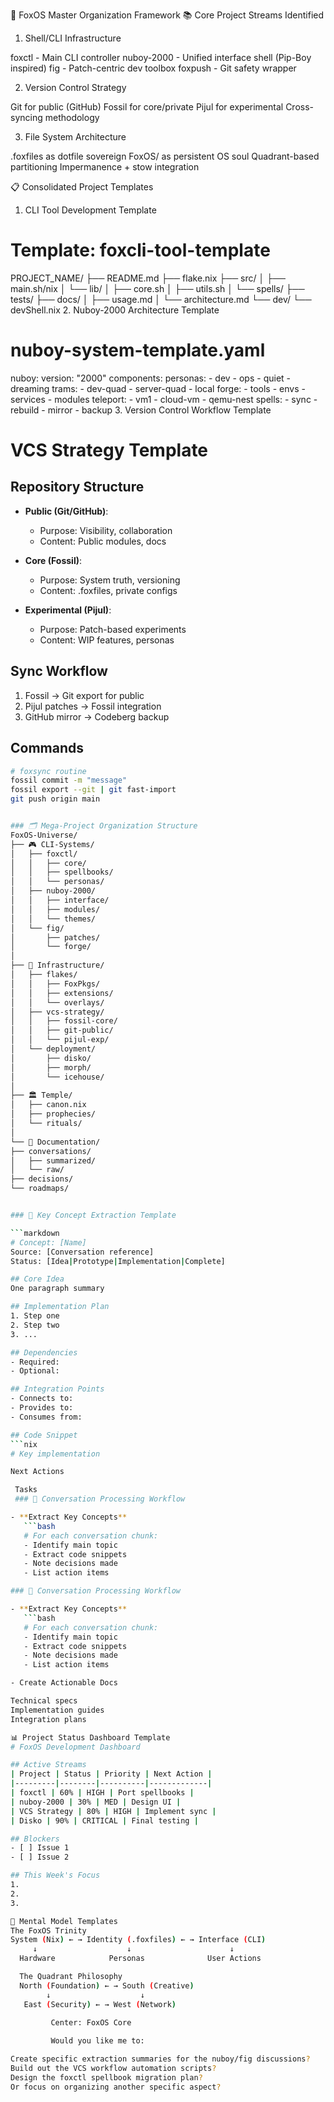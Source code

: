 🦊 FoxOS Master Organization Framework
📚 Core Project Streams Identified
1. Shell/CLI Infrastructure

foxctl - Main CLI controller
nuboy-2000 - Unified interface shell (Pip-Boy inspired)
fig - Patch-centric dev toolbox
foxpush - Git safety wrapper

2. Version Control Strategy

Git for public (GitHub)
Fossil for core/private
Pijul for experimental
Cross-syncing methodology

3. File System Architecture

.foxfiles as dotfile sovereign
FoxOS/ as persistent OS soul
Quadrant-based partitioning
Impermanence + stow integration

📋 Consolidated Project Templates
1. CLI Tool Development Template
# Template: foxcli-tool-template
PROJECT_NAME/
├── README.md
├── flake.nix
├── src/
│   ├── main.sh/nix
│   └── lib/
│       ├── core.sh
│       ├── utils.sh
│       └── spells/
├── tests/
├── docs/
│   ├── usage.md
│   └── architecture.md
└── dev/
    └── devShell.nix
2. Nuboy-2000 Architecture Template
# nuboy-system-template.yaml
nuboy:
  version: "2000"
  components:
    personas:
      - dev
      - ops
      - quiet
      - dreaming
    trams:
      - dev-quad
      - server-quad
      - local
    forge:
      - tools
      - envs
      - services
      - modules
    teleport:
      - vm1
      - cloud-vm
      - qemu-nest
    spells:
      - sync
      - rebuild
      - mirror
      - backup
3. Version Control Workflow Template
# VCS Strategy Template

## Repository Structure
- **Public (Git/GitHub)**: 
  - Purpose: Visibility, collaboration
  - Content: Public modules, docs
  
- **Core (Fossil)**: 
  - Purpose: System truth, versioning
  - Content: .foxfiles, private configs
  
- **Experimental (Pijul)**: 
  - Purpose: Patch-based experiments
  - Content: WIP features, personas

## Sync Workflow
1. Fossil → Git export for public
2. Pijul patches → Fossil integration
3. GitHub mirror → Codeberg backup

## Commands
```bash
# foxsync routine
fossil commit -m "message"
fossil export --git | git fast-import
git push origin main


### 🗂️ Mega-Project Organization Structure
FoxOS-Universe/
├── 🎮 CLI-Systems/
│   ├── foxctl/
│   │   ├── core/
│   │   ├── spellbooks/
│   │   └── personas/
│   ├── nuboy-2000/
│   │   ├── interface/
│   │   ├── modules/
│   │   └── themes/
│   └── fig/
│       ├── patches/
│       └── forge/
│
├── 🔧 Infrastructure/
│   ├── flakes/
│   │   ├── FoxPkgs/
│   │   ├── extensions/
│   │   └── overlays/
│   ├── vcs-strategy/
│   │   ├── fossil-core/
│   │   ├── git-public/
│   │   └── pijul-exp/
│   └── deployment/
│       ├── disko/
│       ├── morph/
│       └── icehouse/
│
├── 🏛️ Temple/
│   ├── canon.nix
│   ├── prophecies/
│   └── rituals/
│
└── 📜 Documentation/
├── conversations/
│   ├── summarized/
│   └── raw/
├── decisions/
└── roadmaps/


### 🎯 Key Concept Extraction Template

```markdown
# Concept: [Name]
Source: [Conversation reference]
Status: [Idea|Prototype|Implementation|Complete]

## Core Idea
One paragraph summary

## Implementation Plan
1. Step one
2. Step two
3. ...

## Dependencies
- Required: 
- Optional: 

## Integration Points
- Connects to: 
- Provides to: 
- Consumes from: 

## Code Snippet
```nix
# Key implementation

Next Actions

 Tasks
 ### 🔄 Conversation Processing Workflow

- **Extract Key Concepts**
   ```bash
   # For each conversation chunk:
   - Identify main topic
   - Extract code snippets
   - Note decisions made
   - List action items

### 🔄 Conversation Processing Workflow

- **Extract Key Concepts**
   ```bash
   # For each conversation chunk:
   - Identify main topic
   - Extract code snippets
   - Note decisions made
   - List action items

- Create Actionable Docs

Technical specs
Implementation guides
Integration plans

📊 Project Status Dashboard Template
# FoxOS Development Dashboard

## Active Streams
| Project | Status | Priority | Next Action |
|---------|--------|----------|-------------|
| foxctl | 60% | HIGH | Port spellbooks |
| nuboy-2000 | 30% | MED | Design UI |
| VCS Strategy | 80% | HIGH | Implement sync |
| Disko | 90% | CRITICAL | Final testing |

## Blockers
- [ ] Issue 1
- [ ] Issue 2

## This Week's Focus
1. 
2. 
3.

🧠 Mental Model Templates
The FoxOS Trinity
System (Nix) ← → Identity (.foxfiles) ← → Interface (CLI)
     ↓                    ↓                      ↓
  Hardware            Personas              User Actions

  The Quadrant Philosophy
  North (Foundation) ← → South (Creative)
        ↓                    ↓
   East (Security) ← → West (Network)
           
         Center: FoxOS Core

         Would you like me to:

Create specific extraction summaries for the nuboy/fig discussions?
Build out the VCS workflow automation scripts?
Design the foxctl spellbook migration plan?
Or focus on organizing another specific aspect?
